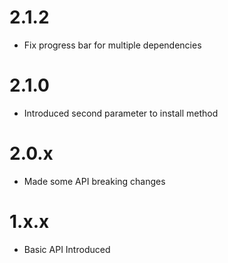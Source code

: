 # 2.1.2

* Fix progress bar for multiple dependencies

# 2.1.0

* Introduced second parameter to install method 

# 2.0.x

* Made some API breaking changes

# 1.x.x

* Basic API Introduced
